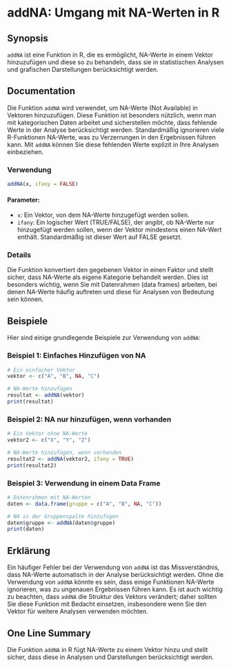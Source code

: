 <!--
Meta Description: # addNA: Umgang mit NA-Werten in R ## Synopsis `addNA` ist eine Funktion in R, die es ermöglicht, NA-Werte in einem Vektor hinzuzufügen und diese so z...
Meta Keywords: werte, addna, vektor, und, dass
-->

# addNA: Umgang mit NA-Werten in R

## Synopsis
`addNA` ist eine Funktion in R, die es ermöglicht, NA-Werte in einem Vektor hinzuzufügen und diese so zu behandeln, dass sie in statistischen Analysen und grafischen Darstellungen berücksichtigt werden.

## Documentation
Die Funktion `addNA` wird verwendet, um NA-Werte (Not Available) in Vektoren hinzuzufügen. Diese Funktion ist besonders nützlich, wenn man mit kategorischen Daten arbeitet und sicherstellen möchte, dass fehlende Werte in der Analyse berücksichtigt werden. Standardmäßig ignorieren viele R-Funktionen NA-Werte, was zu Verzerrungen in den Ergebnissen führen kann. Mit `addNA` können Sie diese fehlenden Werte explizit in Ihre Analysen einbeziehen.

### Verwendung
```R
addNA(x, ifany = FALSE)
```

#### Parameter:
- `x`: Ein Vektor, von dem NA-Werte hinzugefügt werden sollen.
- `ifany`: Ein logischer Wert (TRUE/FALSE), der angibt, ob NA-Werte nur hinzugefügt werden sollen, wenn der Vektor mindestens einen NA-Wert enthält. Standardmäßig ist dieser Wert auf FALSE gesetzt.

### Details
Die Funktion konvertiert den gegebenen Vektor in einen Faktor und stellt sicher, dass NA-Werte als eigene Kategorie behandelt werden. Dies ist besonders wichtig, wenn Sie mit Datenrahmen (data frames) arbeiten, bei denen NA-Werte häufig auftreten und diese für Analysen von Bedeutung sein können.

## Beispiele
Hier sind einige grundlegende Beispiele zur Verwendung von `addNA`:

### Beispiel 1: Einfaches Hinzufügen von NA
```R
# Ein einfacher Vektor
vektor <- c("A", "B", NA, "C")

# NA-Werte hinzufügen
resultat <- addNA(vektor)
print(resultat)
```

### Beispiel 2: NA nur hinzufügen, wenn vorhanden
```R
# Ein Vektor ohne NA-Werte
vektor2 <- c("X", "Y", "Z")

# NA-Werte hinzufügen, wenn vorhanden
resultat2 <- addNA(vektor2, ifany = TRUE)
print(resultat2)
```

### Beispiel 3: Verwendung in einem Data Frame
```R
# Datenrahmen mit NA-Werten
daten <- data.frame(gruppe = c("A", "B", NA, "C"))

# NA in der Gruppenspalte hinzufügen
daten$gruppe <- addNA(daten$gruppe)
print(daten)
```

## Erklärung
Ein häufiger Fehler bei der Verwendung von `addNA` ist das Missverständnis, dass NA-Werte automatisch in der Analyse berücksichtigt werden. Ohne die Verwendung von `addNA` könnte es sein, dass einige Funktionen NA-Werte ignorieren, was zu ungenauen Ergebnissen führen kann. Es ist auch wichtig zu beachten, dass `addNA` die Struktur des Vektors verändert; daher sollten Sie diese Funktion mit Bedacht einsetzen, insbesondere wenn Sie den Vektor für weitere Analysen verwenden möchten.

## One Line Summary
Die Funktion `addNA` in R fügt NA-Werte zu einem Vektor hinzu und stellt sicher, dass diese in Analysen und Darstellungen berücksichtigt werden.
